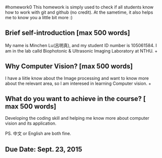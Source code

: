 #homework0
This homework is simply used to check if all students know how to work with git and github (no credit).
At the sametime, it also helps me to know you a little bit more :)

## Brief self-introduction [max 500 words]
 My name is Minchen Lu(呂明真), and my student ID number is 105061584. I am in the lab calld Biophotonic & Ultrasonic Imaging Laboratory   at NTHU.
+ 
## Why Computer Vision? [max 500 words]
 I have a liitle know about the Image processing and want to know more about the relevant area, so I am interesed in learning Computer    vision.
+ 
## What do you want to achieve in the course? [ max 500 words]
 Developing the coding skill and helping me know more about computer vision and its application.

PS. 中文 or English are both fine.

## Due Date: Sept. 23, 2015

